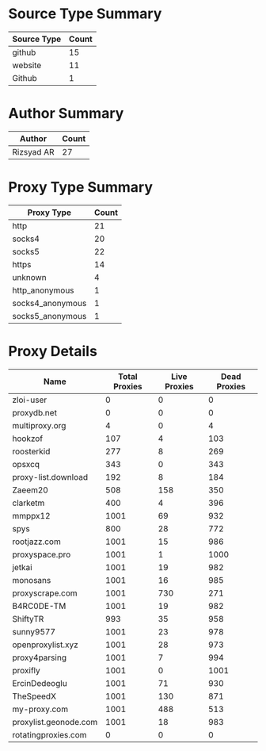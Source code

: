 # Source Type Summary

| Source Type | Count |
|-------------|-------|
| github | 15 |
| website | 11 |
| Github | 1 |


# Author Summary

| Author | Count |
|--------|-------|
| Rizsyad AR | 27 |


# Proxy Type Summary

| Proxy Type | Count |
|------------|-------|
| http | 21 |
| socks4 | 20 |
| socks5 | 22 |
| https | 14 |
| unknown | 4 |
| http_anonymous | 1 |
| socks4_anonymous | 1 |
| socks5_anonymous | 1 |


# Proxy Details

| Name | Total Proxies | Live Proxies | Dead Proxies |
|------|---------------|--------------|---------------|
| zloi-user | 0 | 0 | 0 |
| proxydb.net | 0 | 0 | 0 |
| multiproxy.org | 4 | 0 | 4 |
| hookzof | 107 | 4 | 103 |
| roosterkid | 277 | 8 | 269 |
| opsxcq | 343 | 0 | 343 |
| proxy-list.download | 192 | 8 | 184 |
| Zaeem20 | 508 | 158 | 350 |
| clarketm | 400 | 4 | 396 |
| mmppx12 | 1001 | 69 | 932 |
| spys | 800 | 28 | 772 |
| rootjazz.com | 1001 | 15 | 986 |
| proxyspace.pro | 1001 | 1 | 1000 |
| jetkai | 1001 | 19 | 982 |
| monosans | 1001 | 16 | 985 |
| proxyscrape.com | 1001 | 730 | 271 |
| B4RC0DE-TM | 1001 | 19 | 982 |
| ShiftyTR | 993 | 35 | 958 |
| sunny9577 | 1001 | 23 | 978 |
| openproxylist.xyz | 1001 | 28 | 973 |
| proxy4parsing | 1001 | 7 | 994 |
| proxifly | 1001 | 0 | 1001 |
| ErcinDedeoglu | 1001 | 71 | 930 |
| TheSpeedX | 1001 | 130 | 871 |
| my-proxy.com | 1001 | 488 | 513 |
| proxylist.geonode.com | 1001 | 18 | 983 |
| rotatingproxies.com | 0 | 0 | 0 |
